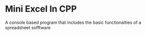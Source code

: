 # Mini Excel In CPP
 A console based program that includes the basic functionalties of a spreadsheet sofftware

